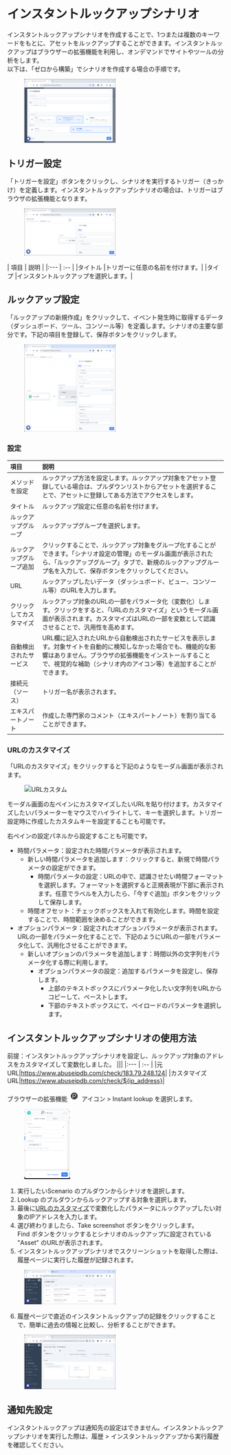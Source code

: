# インスタントルックアップシナリオ
インスタントルックアップシナリオを作成することで、1つまたは複数のキーワードをもとに、アセットをルックアップすることができます。インスタントルックアップはブラウザーの拡張機能を利用し、オンデマンドでサイトやツールの分析をします。  
以下は、「ゼロから構築」でシナリオを作成する場合の手順です。<figure><img src="../../.gitbook/assets/InstantLookUpScenario.png" width="50%" alt="インスタントルックアップシナリオ"></figure>

## トリガー設定
「トリガーを設定」ボタンをクリックし、シナリオを実行するトリガー（きっかけ）を定義します。インスタントルックアップシナリオの場合は、トリガーはブラウザの拡張機能となります。<figure><img src="../../.gitbook/assets/InstantLookUp_Trigger_setting_jp.png" width="50%" alt="トリガー設定"></figure>
| 項目       | 説明  |
|:---        | :--   |
|タイトル    |トリガーに任意の名前を付けます。|
|タイプ      |インスタントルックアップを選択します。|

## ルックアップ設定
「ルックアップの新規作成」をクリックして、イベント発生時に取得するデータ（ダッシュボード、ツール、コンソール等）を定義します。シナリオの主要な部分です。下記の項目を登録して、保存ボタンをクリックします。<figure><img src="../../.gitbook/assets/Lookupconfig_jp.png" width="50%" alt="ルックアップ設定"></figure>
### 設定
| 項目                     | 説明  |
|:---                      | :--   |
|メソッドを設定            |ルックアップ方法を設定します。ルックアップ対象をアセット登録している場合は、プルダウンリストからアセットを選択することで、アセットに登録してある方法でアクセスをします。
|タイトル                  |ルックアップ設定に任意の名前を付けます。
|ルックアップグループ      |ルックアップグループを選択します。
|ルックアップグループ追加  |クリックすることで、ルックアップ対象をグループ化することができます。「シナリオ設定の管理」のモーダル画面が表示されたら、「ルックアップグループ」タブで、新規のルックアップグループ名を入力して、保存ボタンをクリックしてください。
|URL                       |ルックアップしたいデータ（ダッシュボード、ビュー、コンソール等）のURLを入力します。
|クリックしてカスタマイズ  |ルックアップ対象のURLの一部をパラメータ化（変数化）します。クリックをすると、「URLのカスタマイズ」というモーダル画面が表示されます。カスタマイズはURLの一部を変数として認識させることで、汎用性を高めます。
|自動検出されたサービス    |URL欄に記入されたURLから自動検出されたサービスを表示します。対象サイトを自動的に検知しなかった場合でも、機能的な影響はありません。ブラウザの拡張機能をインストールすることで、視覚的な補助（シナリオ内のアイコン等）を追加することができます。
|接続元（ソース）          |トリガー名が表示されます。
|エキスパートノート        |作成した専門家のコメント（エキスパートノート）を割り当てることができます。
  
<a id="URLcustomize"></a>
### URLのカスタマイズ
「URLのカスタマイズ」をクリックすると下記のようなモーダル画面が表示されます。<figure><img src="../../.gitbook/assets/URL_Customize_jp.png" width="50%" alt="URLカスタム"></figure>
モーダル画面の左ペインにカスタマイズしたいURLを貼り付けます。カスタマイズしたいパラメーターをマウスでハイライトして、キーを選択します。トリガー設定時に作成したカスタムキーを設定することも可能です。  
  
右ペインの設定パネルから設定することも可能です。
- 時間パラメータ：設定された時間パラメータが表示されます。
    - 新しい時間パラメータを追加します：クリックすると、新規で時間パラメータの設定ができます。
        - 時間パラメータの設定：URLの中で、認識させたい時間フォーマットを選択します。フォーマットを選択すると正規表現が下部に表示されます。任意でラベルを入力したら、「今すぐ追加」ボタンをクリックして保存します。
    - 時間オフセット：チェックボックスを入れて有効化します。時間を設定することで、時間範囲を決めることができます。
- オプションパラメータ：設定されたオプションパラメータが表示されます。URLの一部をパラメータ化することで、下記のようにURLの一部をパラメータ化して、汎用化させることができます。
    - 新しいオプションのパラメータを追加します：時間以外の文字列をパラメータ化する際に利用します。
        - オプションパラメータの設定：追加するパラメータを設定し、保存します。
            - 上部のテキストボックスにパラメータ化したい文字列をURLからコピーして、ペーストします。
            - 下部のテキストボックスにて、ペイロードのパラメータを選択します。

## インスタントルックアップシナリオの使用方法
前提：インスタントルックアップシナリオを設定し、ルックアップ対象のアドレスをカスタマイズして変数化しました。
|||
|:---                      | :--   |
|元URL|https://www.abuseipdb.com/check/183.79.248.124|
|カスタマイズURL|https://www.abuseipdb.com/check/${ip_address}|


ブラウザーの拡張機能 ![](../../.gitbook/assets/pitwall_browser_extension_icon.png) アイコン > Instant lookup を選択します。

<figure><img src="../../.gitbook/assets/browser_extension_instantlookup_sample_jp.png" width="25%" alt="URLカスタム"></figure>

1. 実行したいScenario のプルダウンからシナリオを選択します。
2. Lookup のプルダウンからルックアップする対象を選択します。
3. 最後に[URLのカスタマイズ](#URLcustomize)で変数化したパラメータにルックアップしたい対象のIPアドレスを入力します。
4. 選び終わりましたら、Take screenshot ボタンをクリックします。<br> Find ボタンをクリックするとシナリオのルックアップに設定されている "Asset" のURLが表示されます。
5. インスタントルックアップシナリオでスクリーンショットを取得した際は、履歴ページに実行した履歴が記録されます。
<figure><img src="../../.gitbook/assets/browser_extension_instantlookup_hisotry_sample_jp.png" width="50%" alt="URLカスタム"></figure>

6. 履歴ページで直近のインスタントルックアップの記録をクリックすることで、簡単に過去の情報と比較し、分析することができます。

<figure><img src="../../.gitbook/assets/browser_extension_instantlookup_compare_sample_jp.png" width="50%" alt="URLカスタム"></figure>

## 通知先設定
インスタントルックアップは通知先の設定はできません。インスタントルックアップシナリオを実行した際は、履歴 > インスタントルックアップから実行履歴を確認してください。

<!--
## 通知先設定
「通知先の管理」をクリックし、ルックアップで収集された情報を通知する先を定義します。Pitwallに登録されている通知先を設定する場合は、入力欄から通知先を検索して選択します。通知先を新規登録して設定したい場合は、名前と通知先を登録して設定します。通知先は複数設定が可能です。通知先として、E-mail、Slack、Teamsを設定が可能です。詳しくは[通知先設定](tutorial-get-started/studio/recipient-settings.md)マニュアルを参照してください。
<figure><img src="../../.gitbook/assets/ScenarioNotificationSetting.png" width="50%" alt="通知先設定"></figure>
-->